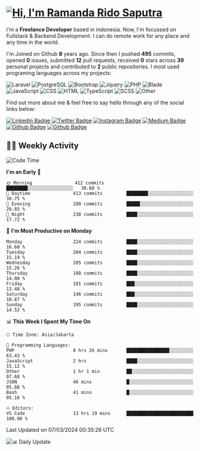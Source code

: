 # [![Hi, I'm Ramanda Rido Saputra](https://readme-typing-svg.herokuapp.com?size=24&vCenter=true&lines=%F0%9F%91%8B+Hi%2C+I'm+Ramanda+Rido+Saputra+;%F0%9F%92%BB+Fullstack+Web+Developer+)](https://git.io/typing-svg)

I'm a **Freelance Developer** based in indonesia. Now, I'm focussed on Fullstack & Backend Development. I can do remote work for any place and any time in the world.

I'm Joined on Github **8** years ago. Since then I pushed **495** commits, opened **0** issues, submitted **12** pull requests, received **0** stars across **39** personal projects and contributed to **2** public repositories.
I most used programing languages across my projects:

![Laravel](https://img.shields.io/badge/Laravel-FF2D20?flat&logo=laravel&logoColor=white)
![PostgreSQL](https://img.shields.io/badge/PostgreSQL-316192?flat&logo=postgresql&logoColor=white)
![Bootstrap](https://img.shields.io/badge/Bootstrap-563D7C?flat&logo=bootstrap&logoColor=white)
![Jquery](https://img.shields.io/badge/jQuery-0769AD?flat&logo=jquery&logoColor=white)
![PHP](https://img.shields.io/badge/-PHP-%234F5D95?style=flat&logo=PHP&logoColor=white)
![Blade](https://img.shields.io/badge/-Blade-%23f7523f?style=flat&logo=Blade&logoColor=white)
![JavaScript](https://img.shields.io/badge/-JavaScript-%23f1e05a?style=flat&logo=JavaScript&logoColor=white)
![CSS](https://img.shields.io/badge/-CSS-%23563d7c?style=flat&logo=CSS&logoColor=white)
![HTML](https://img.shields.io/badge/-HTML-%23e34c26?style=flat&logo=HTML&logoColor=white)
![TypeScript](https://img.shields.io/badge/-TypeScript-%233178c6?style=flat&logo=TypeScript&logoColor=white)
![SCSS](https://img.shields.io/badge/-SCSS-%23c6538c?style=flat&logo=SCSS&logoColor=white)
![Other](https://img.shields.io/badge/-Other-%23ededed?style=flat&logo=Other&logoColor=white)

Find out more about me & feel free to say hello through any of the social links below:

[![Linkedin Badge](https://img.shields.io/badge/-ramandaaridogh-blue?style=flat&logo=Linkedin&logoColor=white&link=https://www.linkedin.com/in/ramanda-rido-saputra/)](https://www.linkedin.com/in/ramanda-rido-saputra/)
[![Twitter Badge](https://img.shields.io/badge/-ramandaaridogh-%231DA1F2.svg?style=flat&logo=twitter&logoColor=white&link=https://www.twitter.com/ramandaaridogh)](https://www.twitter.com/ramandaaridogh/)
[![Instagram Badge](https://img.shields.io/badge/-ramandaaridogh-purple?style=flat&logo=instagram&logoColor=white&link=https://instagram.com/ramandaaridogh_/)](https://instagram.com/ramandaaridogh_)
[![Medium Badge](https://img.shields.io/badge/-@ramandaaridogh-%2312100E.svg?style=flat&logo=Medium&logoColor=white&link=https://medium.com/@ramandaaridogh/)](https://medium.com/@ramandaaridogh)
[![Github Badge](https://img.shields.io/badge/-@ramandaaridogh-100000.svg?style=flat&logo=github&logoColor=white&link=https://github.com/ramandaaridogh)](https://github.com/ramandaaridogh)
[![Github Badge](https://img.shields.io/badge/-@mxcode-100000.svg?style=flat&logo=github&logoColor=white&link=https://github.com/ramanda-mxcode)](https://github.com/ramanda-mxcode)

## 👨‍💻 Weekly Activity
<!--START_SECTION:waka-->
![Code Time](http://img.shields.io/badge/Code%20Time-263%20hrs%2049%20mins-blue)

**I'm an Early 🐤** 

```text
🌞 Morning                412 commits         ████████░░░░░░░░░░░░░░░░░   30.68 % 
🌆 Daytime                413 commits         ████████░░░░░░░░░░░░░░░░░   30.75 % 
🌃 Evening                280 commits         █████░░░░░░░░░░░░░░░░░░░░   20.85 % 
🌙 Night                  238 commits         ████░░░░░░░░░░░░░░░░░░░░░   17.72 % 
```
📅 **I'm Most Productive on Monday** 

```text
Monday                   224 commits         ████░░░░░░░░░░░░░░░░░░░░░   16.68 % 
Tuesday                  204 commits         ████░░░░░░░░░░░░░░░░░░░░░   15.19 % 
Wednesday                205 commits         ████░░░░░░░░░░░░░░░░░░░░░   15.26 % 
Thursday                 188 commits         ████░░░░░░░░░░░░░░░░░░░░░   14.00 % 
Friday                   181 commits         ███░░░░░░░░░░░░░░░░░░░░░░   13.48 % 
Saturday                 146 commits         ███░░░░░░░░░░░░░░░░░░░░░░   10.87 % 
Sunday                   195 commits         ████░░░░░░░░░░░░░░░░░░░░░   14.52 % 
```


📊 **This Week I Spent My Time On** 

```text
🕑︎ Time Zone: Asia/Jakarta

💬 Programming Languages: 
PHP                      8 hrs 26 mins       ████████████████░░░░░░░░░   63.43 % 
JavaScript               2 hrs               ████░░░░░░░░░░░░░░░░░░░░░   15.12 % 
Other                    1 hr 1 min          ██░░░░░░░░░░░░░░░░░░░░░░░   07.68 % 
JSON                     46 mins             █░░░░░░░░░░░░░░░░░░░░░░░░   05.88 % 
Bash                     41 mins             █░░░░░░░░░░░░░░░░░░░░░░░░   05.16 % 

🔥 Editors: 
VS Code                  13 hrs 19 mins      █████████████████████████   100.00 % 
```


 Last Updated on 07/03/2024 00:35:26 UTC
<!--END_SECTION:waka-->

![📊 Daily Update](https://github.com/ramandaaridogh/ramandaaridogh/actions/workflows/update-activity.yml/badge.svg)
